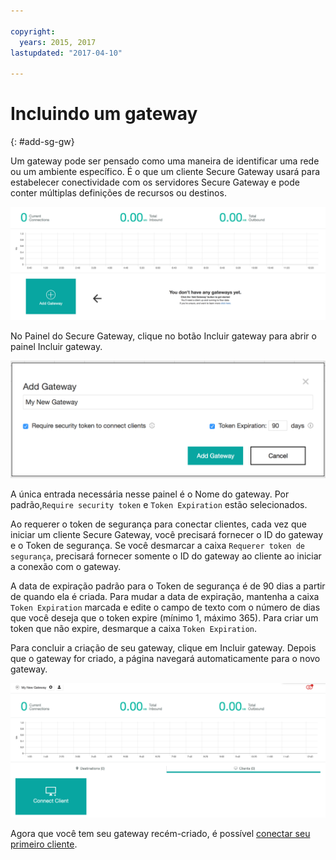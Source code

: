 ```yaml
---

copyright:
  years: 2015, 2017
lastupdated: "2017-04-10"

---
```


# Incluindo um gateway
{: #add-sg-gw}

Um gateway pode ser pensado como uma maneira de identificar uma rede ou um ambiente específico.  É o que um cliente Secure Gateway usará para estabelecer conectividade com os servidores Secure Gateway e pode conter múltiplas definições de recursos ou destinos.

![Painel do Secure Gateway](./images/newDashboard.png?raw=true "Painel do Secure Gateway")

No Painel do Secure Gateway, clique no botão Incluir gateway para abrir o painel Incluir gateway.

![Incluir gateway](./images/addGateway.png?raw=true "Incluir gateway")

A única entrada necessária nesse painel é o Nome do gateway.  Por padrão,`Require security token` e `Token Expiration` estão selecionados.

Ao requerer o token de segurança para conectar clientes, cada vez que iniciar um cliente Secure Gateway, você precisará fornecer o ID do gateway e o Token de segurança.  Se você desmarcar a caixa
`Requerer token de segurança`, precisará fornecer somente o ID do gateway ao cliente
ao iniciar a conexão com o gateway.

A data de expiração padrão para o Token de segurança é de 90 dias a partir de quando ela é criada.  Para mudar a data de expiração, mantenha a caixa `Token Expiration` marcada e edite o campo de texto com o número de dias que você deseja que o token expire (mínimo 1, máximo 365).  Para criar um token que não expire, desmarque a caixa `Token Expiration`.  

Para concluir a criação de seu gateway, clique em Incluir gateway.  Depois que o gateway for criado, a página navegará automaticamente para o novo gateway.

![Novo gateway](./images/newGateway.png?raw=true "Novo gateway")

Agora que você tem seu gateway recém-criado, é possível [conectar seu primeiro cliente](/docs/services/SecureGateway?topic=securegateway-add-client).
